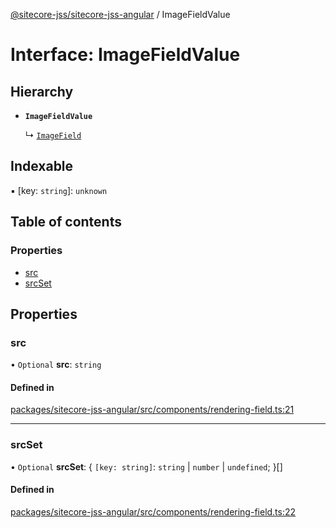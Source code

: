 [@sitecore-jss/sitecore-jss-angular](../README.md) / ImageFieldValue

# Interface: ImageFieldValue

## Hierarchy

- **`ImageFieldValue`**

  ↳ [`ImageField`](ImageField.md)

## Indexable

▪ [key: `string`]: `unknown`

## Table of contents

### Properties

- [src](ImageFieldValue.md#src)
- [srcSet](ImageFieldValue.md#srcset)

## Properties

### src

• `Optional` **src**: `string`

#### Defined in

[packages/sitecore-jss-angular/src/components/rendering-field.ts:21](https://github.com/Sitecore/jss/blob/d93e3b5a7/packages/sitecore-jss-angular/src/components/rendering-field.ts#L21)

___

### srcSet

• `Optional` **srcSet**: \{ `[key: string]`: `string` \| `number` \| `undefined`;  }[]

#### Defined in

[packages/sitecore-jss-angular/src/components/rendering-field.ts:22](https://github.com/Sitecore/jss/blob/d93e3b5a7/packages/sitecore-jss-angular/src/components/rendering-field.ts#L22)
